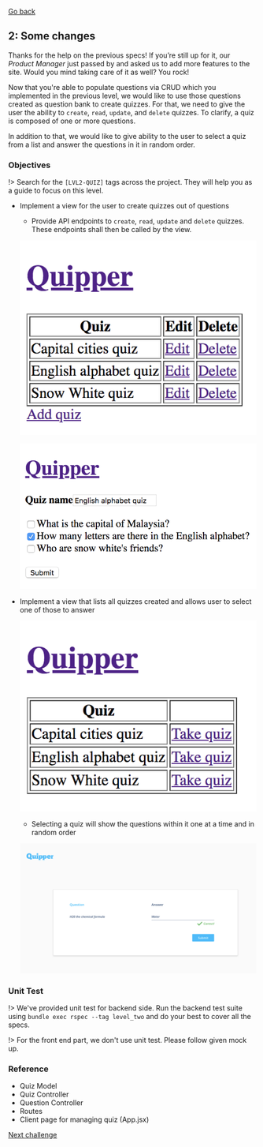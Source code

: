 [Go back](user_stories/base.md)

## 2: Some changes

Thanks for the help on the previous specs! If you’re still up for it, our _Product Manager_ just passed by and asked us to add more features to the site. Would you mind taking care of it as well? You rock!

Now that you're able to populate questions via CRUD which you implemented in the previous level, we would like to use those questions created as question bank to create quizzes. For that, we need to give the user the ability to `create`, `read`, `update`, and `delete` quizzes. To clarify, a quiz is composed of one or more questions.

In addition to that, we would like to give ability to the user to select a quiz from a list and answer the questions in it in random order.

### Objectives

!> Search for the `[LVL2-QUIZ]` tags across the project. They will help you as a guide to focus on this level.

*   Implement a view for the user to create quizzes out of questions
    *   Provide API endpoints to `create`, `read`, `update` and `delete` quizzes. These endpoints shall then be called by the view.

    ![mockup](../img/quiz_catalog.png)

    ![mockup](../img/add_edit_quiz.png)

*   Implement a view that lists all quizzes created and allows user to select one of those to answer

    ![mockup](../img/quiz_list.png)

    *   Selecting a quiz will show the questions within it one at a time and in random order

    ![question mockup](../img/question.png)

### Unit Test

!> We've provided unit test for backend side. Run the backend test suite using `bundle exec rspec --tag level_two` and do your best to cover all the specs.

!> For the front end part, we don't use unit test. Please follow given mock up.

### Reference

* Quiz Model
* Quiz Controller
* Question Controller
* Routes
* Client page for managing quiz (App.jsx)

[Next challenge](user_stories/level_three.md)
